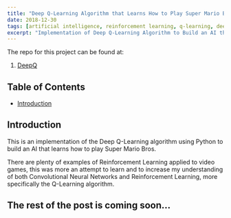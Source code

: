 ```yaml
---
title: "Deep Q-Learning Algorithm that Learns How to Play Super Mario Bros."
date: 2018-12-30
tags: [artificial intelligence, reinforcement learning, q-learning, deep learning, convolutional neural networks, python, tensorflow, video games, super mario bros., ml engine, google cloud platform]
excerpt: "Implementation of Deep Q-Learning Algorithm to Build an AI that Learns How to Play Super Mario Bros."
---
```


The repo for this project can be found at:

1. [DeepQ](https://github.com/danielRM88/deepQ)

## Table of Contents
- [Introduction](#introduction)


## Introduction
This is an implementation of the Deep Q-Learning algorithm using Python to build an AI that learns how to play Super Mario Bros.

There are plenty of examples of Reinforcement Learning applied to video games, this was more an attempt to learn and to increase my understanding of both Convolutional Neural Networks and Reinforcement Learning, more specifically the Q-Learning algorithm.


## **The rest of the post is coming soon...**